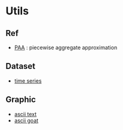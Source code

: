 # Utils

## Ref
- [PAA](https://vigne.sh/posts/piecewise-aggregate-approx/) : piecewise aggregate approximation

## Dataset
- [time series](https://archive.ics.uci.edu/ml/datasets/News+Popularity+in+Multiple+Social+Media+Platforms)
## Graphic 
- [ascii text](http://patorjk.com/software/taag/#p=display&f=Varsity&t=KAPRA)
- [ascii goat](https://www.asciiart.eu/animals/other-land)
